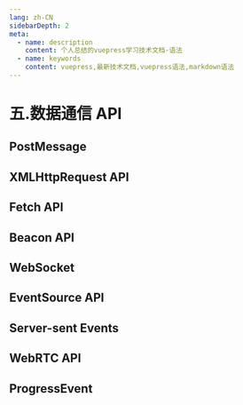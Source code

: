 ```yaml
---
lang: zh-CN
sidebarDepth: 2
meta:
  - name: description
    content: 个人总结的vuepress学习技术文档-语法
  - name: keywords
    content: vuepress,最新技术文档,vuepress语法,markdown语法
---
```


# 五.数据通信 API

## PostMessage

## XMLHttpRequest API

## Fetch API

## Beacon API

## WebSocket

## EventSource API

## Server-sent Events

## WebRTC API

## ProgressEvent
